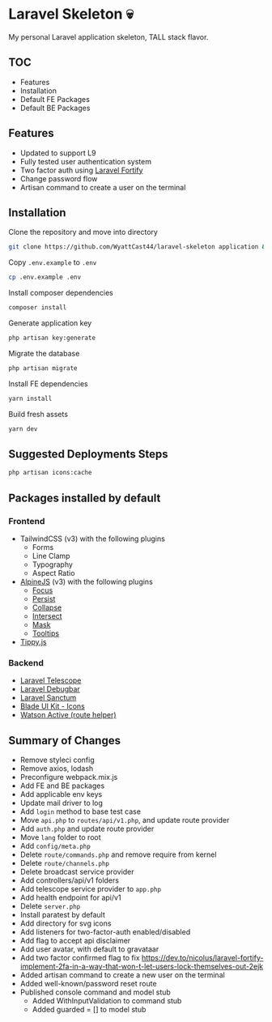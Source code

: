 # Laravel Skeleton 💀

My personal Laravel application skeleton, TALL stack flavor.

## TOC

- Features
- Installation
- Default FE Packages
- Default BE Packages

## Features

- Updated to support L9
- Fully tested user authentication system
- Two factor auth using [Laravel Fortify](https://laravel.com/docs/8.x/fortify)
- Change password flow
- Artisan command to create a user on the terminal

## Installation

Clone the repository and move into directory

```bash
git clone https://github.com/WyattCast44/laravel-skeleton application && cd application
```

Copy `.env.example` to `.env`

```bash
cp .env.example .env
```

Install composer dependencies

```bash
composer install
```

Generate application key

```bash
php artisan key:generate
```

Migrate the database

```bash
php artisan migrate
```

Install FE dependencies

```bash
yarn install
```

Build fresh assets

```bash
yarn dev
```

## Suggested Deployments Steps

```bash
php artisan icons:cache
```

## Packages installed by default

### Frontend

- TailwindCSS (v3) with the following plugins
    - Forms
    - Line Clamp
    - Typography
    - Aspect Ratio
- [AlpineJS](https://alpinejs.dev) (v3) with the following plugins
    - [Focus](https://alpinejs.dev/plugins/focus)
    - [Persist](https://alpinejs.dev/plugins/persist)
    - [Collapse](https://alpinejs.dev/plugins/collapse)
    - [Intersect](https://alpinejs.dev/plugins/intersect)
    - [Mask](https://alpinejs.dev/plugins/mask)
    - [Tooltips](https://github.com/ryangjchandler/alpine-tooltip)
- [Tippy.js](https://tippyjs.bootcss.com/getting-started/)

### Backend

- [Laravel Telescope](https://laravel.com/docs/9.x/telescope)
- [Laravel Debugbar](https://github.com/barryvdh/laravel-debugbar)
- [Laravel Sanctum](https://laravel.com/docs/9.x/sanctum)
- [Blade UI Kit - Icons](https://github.com/blade-ui-kit/blade-icons)
- [Watson Active (route helper)](https://github.com/dwightwatson/active)

## Summary of Changes

- Remove styleci config
- Remove axios, lodash
- Preconfigure webpack.mix.js
- Add FE and BE packages
- Add applicable env keys
- Update mail driver to log
- Add `login` method to base test case
- Move `api.php` to `routes/api/v1.php`, and update route provider
- Add `auth.php` and update route provider
- Move `lang` folder to root
- Add `config/meta.php`
- Delete `route/commands.php` and remove require from kernel
- Delete `route/channels.php`
- Delete broadcast service provider
- Add controllers/api/v1 folders
- Add telescope service provider to `app.php`
- Add health endpoint for api/v1
- Delete `server.php`
- Install paratest by default
- Add directory for svg icons
- Add listeners for two-factor-auth enabled/disabled
- Add flag to accept api disclaimer
- Add user avatar, with default to gravataar
- Add two factor confirmed flag to fix https://dev.to/nicolus/laravel-fortify-implement-2fa-in-a-way-that-won-t-let-users-lock-themselves-out-2ejk
- Added artisan command to create a new user on the terminal 
- Added well-known/password reset route
- Published console command and model stub
    - Added WithInputValidation to command stub
    - Added guarded = [] to model stub
